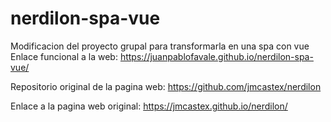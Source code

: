 # nerdilon-spa-vue

Modificacion del proyecto grupal para transformarla en una spa con vue
Enlace funcional a la web:
https://juanpablofavale.github.io/nerdilon-spa-vue/


Repositorio original de la pagina web:
https://github.com/jmcastex/nerdilon

Enlace a la pagina web original:
https://jmcastex.github.io/nerdilon/
